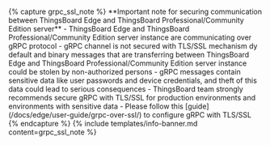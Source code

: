<br>
{% capture grpc_ssl_note %}
**Important note for securing communication between ThingsBoard Edge and ThingsBoard Professional/Community Edition server**
 - ThingsBoard Edge and ThingsBoard Professional/Community Edition server instance are communicating over gRPC protocol
 - gRPC channel is not secured with TLS/SSL mechanism dy default and binary messages that are transferring between ThingsBoard Edge and ThingsBoard Professional/Community Edition server instance could be stolen by non-authorized persons
 - gRPC messages contain sensitive data like user passwords and device credentials, and theft of this data could lead to serious consequences 
 - ThingsBoard team strongly recommends secure gRPC with TLS/SSL for production environments and environments with sensitive data
 - Please follow this [guide](/docs/edge/user-guide/grpc-over-ssl/) to configure gRPC with TLS/SSL 
{% endcapture %}
{% include templates/info-banner.md content=grpc_ssl_note %}
